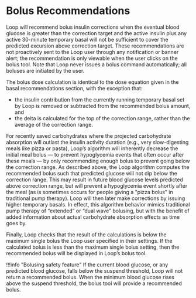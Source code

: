 # Bolus Recommendations

Loop will recommend bolus insulin corrections when the eventual blood glucose is
greater than the correction target and the active insulin plus any active
30-minute temporary basal will not be sufficient to cover the predicted
excursion above correction target. These recommendations are not proactively
sent to the Loop user through any notification or banner alert; the
recommendation is only viewable when the user clicks on the bolus tool. Note
that Loop never issues a bolus command automatically; all boluses are initiated
by the user.

The bolus dose calculation is identical to the dose equation given in the basal
recommendations section, with the exception that:

- the insulin contribution from the currently running temporary basal set by
  Loop is removed or subtracted from the recommended bolus amount, and
- the delta is calculated for the top of the correction range, rather than the
  average of the correction range.

For recently saved carbohydrates where the projected carbohydrate absorption
will outlast the insulin activity duration (e.g., very slow-digesting meals like
pizza or pasta), Loop’s algorithm will inherently decrease the initial meal
bolus — to prevent hypoglycemia events that often occur after these meals — by
only recommending enough bolus to prevent going below the correction range. As
described above, the Loop algorithm computes the recommended bolus such that
predicted glucose will not dip below the correction range. This may result in
future blood glucose levels predicted above correction range, but will prevent a
hypoglycemia event shortly after the meal (as is sometimes occurs for people
giving a "pizza bolus" in traditional pump therapy). Loop will then later make
corrections by issuing higher temporary basals. In effect, this algorithm
behavior mimics traditional pump therapy of “extended” or “dual wave” bolusing,
but with the benefit of added information about actual carbohydrate absorption
effects as time goes by.

Finally, Loop checks that the result of the calculations is below the maximum
single bolus the Loop user specified in their settings. If the calculated bolus
is less than the maximum single bolus setting, then the recommended bolus will
be displayed in Loop’s bolus tool.

!!!info "Bolusing safety feature" If the current blood glucose, or any predicted
blood glucose, falls below the suspend threshold, Loop will not return a
recommended bolus. When the minimum blood glucose rises above the suspend
threshold, the bolus tool will provide a recommended bolus.
